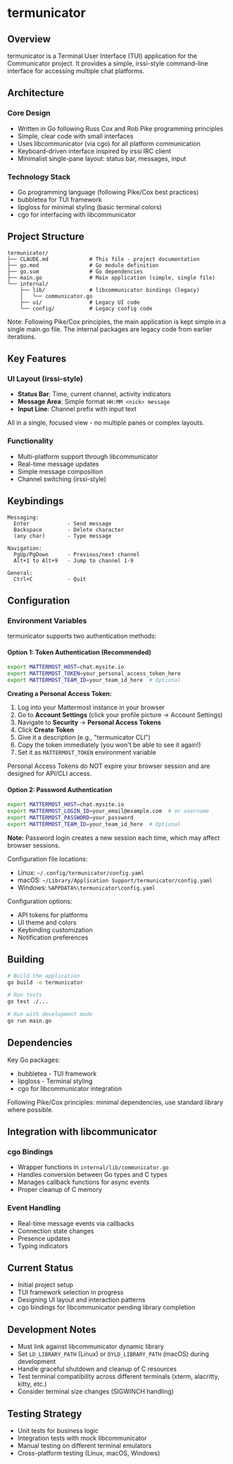 # termunicator

## Overview

termunicator is a Terminal User Interface (TUI) application for the Communicator project. It provides a simple, irssi-style command-line interface for accessing multiple chat platforms.

## Architecture

### Core Design
- Written in Go following Russ Cox and Rob Pike programming principles
- Simple, clear code with small interfaces
- Uses libcommunicator (via cgo) for all platform communication
- Keyboard-driven interface inspired by irssi IRC client
- Minimalist single-pane layout: status bar, messages, input

### Technology Stack
- Go programming language (following Pike/Cox best practices)
- bubbletea for TUI framework
- lipgloss for minimal styling (basic terminal colors)
- cgo for interfacing with libcommunicator

## Project Structure

```
termunicator/
├── CLAUDE.md             # This file - project documentation
├── go.mod                # Go module definition
├── go.sum                # Go dependencies
├── main.go               # Main application (simple, single file)
└── internal/
    ├── lib/              # libcommunicator bindings (legacy)
    │   └── communicator.go
    ├── ui/               # Legacy UI code
    └── config/           # Legacy config code
```

Note: Following Pike/Cox principles, the main application is kept simple in a single
main.go file. The internal packages are legacy code from earlier iterations.

## Key Features

### UI Layout (irssi-style)
- **Status Bar**: Time, current channel, activity indicators
- **Message Area**: Simple format `HH:MM <nick> message`
- **Input Line**: Channel prefix with input text

All in a single, focused view - no multiple panes or complex layouts.

### Functionality
- Multi-platform support through libcommunicator
- Real-time message updates
- Simple message composition
- Channel switching (irssi-style)

## Keybindings

```
Messaging:
  Enter            - Send message
  Backspace        - Delete character
  (any char)       - Type message

Navigation:
  PgUp/PgDown      - Previous/next channel
  Alt+1 to Alt+9   - Jump to channel 1-9

General:
  Ctrl+C           - Quit
```

## Configuration

### Environment Variables

termunicator supports two authentication methods:

#### Option 1: Token Authentication (Recommended)
```bash
export MATTERMOST_HOST=chat.mysite.io
export MATTERMOST_TOKEN=your_personal_access_token_here
export MATTERMOST_TEAM_ID=your_team_id_here  # Optional
```

**Creating a Personal Access Token:**

1. Log into your Mattermost instance in your browser
2. Go to **Account Settings** (click your profile picture → Account Settings)
3. Navigate to **Security** → **Personal Access Tokens**
4. Click **Create Token**
5. Give it a description (e.g., "termunicator CLI")
6. Copy the token immediately (you won't be able to see it again!)
7. Set it as `MATTERMOST_TOKEN` environment variable

Personal Access Tokens do NOT expire your browser session and are designed for API/CLI access.

#### Option 2: Password Authentication
```bash
export MATTERMOST_HOST=chat.mysite.io
export MATTERMOST_LOGIN_ID=your_email@example.com  # or username
export MATTERMOST_PASSWORD=your_password
export MATTERMOST_TEAM_ID=your_team_id_here  # Optional
```

**Note:** Password login creates a new session each time, which may affect browser sessions.

Configuration file locations:
- Linux: `~/.config/termunicator/config.yaml`
- macOS: `~/Library/Application Support/termunicator/config.yaml`
- Windows: `%APPDATA%\termunicator\config.yaml`

Configuration options:
- API tokens for platforms
- UI theme and colors
- Keybinding customization
- Notification preferences

## Building

```bash
# Build the application
go build -o termunicator

# Run tests
go test ./...

# Run with development mode
go run main.go
```

## Dependencies

Key Go packages:
- bubbletea - TUI framework
- lipgloss - Terminal styling
- cgo for libcommunicator integration

Following Pike/Cox principles: minimal dependencies, use standard library where possible.

## Integration with libcommunicator

### cgo Bindings
- Wrapper functions in `internal/lib/communicator.go`
- Handles conversion between Go types and C types
- Manages callback functions for async events
- Proper cleanup of C memory

### Event Handling
- Real-time message events via callbacks
- Connection state changes
- Presence updates
- Typing indicators

## Current Status

- Initial project setup
- TUI framework selection in progress
- Designing UI layout and interaction patterns
- cgo bindings for libcommunicator pending library completion

## Development Notes

- Must link against libcommunicator dynamic library
- Set `LD_LIBRARY_PATH` (Linux) or `DYLD_LIBRARY_PATH` (macOS) during development
- Handle graceful shutdown and cleanup of C resources
- Test terminal compatibility across different terminals (xterm, alacritty, kitty, etc.)
- Consider terminal size changes (SIGWINCH handling)

## Testing Strategy

- Unit tests for business logic
- Integration tests with mock libcommunicator
- Manual testing on different terminal emulators
- Cross-platform testing (Linux, macOS, Windows)
